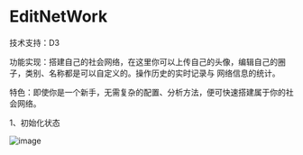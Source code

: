 EditNetWork
===========

技术支持：D3

功能实现：搭建自己的社会网络，在这里你可以上传自己的头像，编辑自己的圈子，类别、名称都是可以自定义的。操作历史的实时记录与
          网络信息的统计。

特色：即使你是一个新手，无需复杂的配置、分析方法，便可快速搭建属于你的社会网络。

1、初始化状态

 ![image](https://github.com/shuiying/EditNetWork/raw/master/readmeimg/初始化.jpg)




